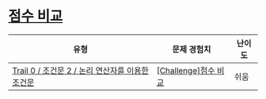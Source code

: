# [점수 비교](https://www.codetree.ai/trails/complete/curated-cards/nl-pre-compound-conditions-1)

|유형|문제 경험치|난이도|
|---|---|---|
|[Trail 0 / 조건문 2 / 논리 연산자를 이용한 조건문](https://www.codetree.ai/trail-info/codetree-101/)|[[Challenge]점수 비교](https://www.codetree.ai/trails/complete/curated-cards/nl-pre-compound-conditions-1/)|쉬움|

